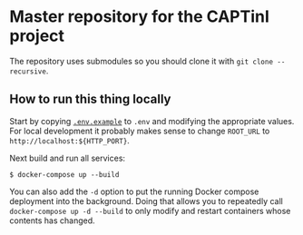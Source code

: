 # Master repository for the CAPTinI project

The repository uses submodules so you should clone it with `git clone
--recursive`.

## How to run this thing locally

Start by copying [`.env.example`](./.env.example) to `.env` and modifying the
appropriate values. For local development it probably makes sense to change
`ROOT_URL` to `http://localhost:${HTTP_PORT}`.

Next build and run all services:

```
$ docker-compose up --build
```

You can also add the `-d` option to put the running Docker compose deployment
into the background. Doing that allows you to repeatedly call `docker-compose up
-d --build` to only modify and restart containers whose contents has changed.

